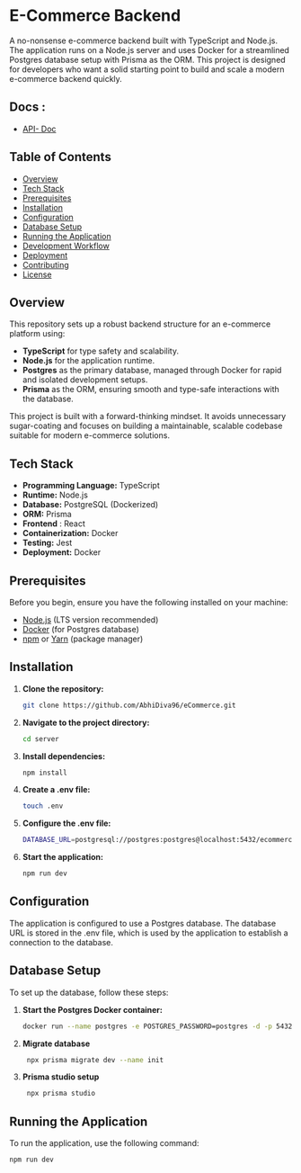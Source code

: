 # E-Commerce Backend

A no-nonsense e-commerce backend built with TypeScript and Node.js. The application runs on a Node.js server and uses Docker for a streamlined Postgres database setup with Prisma as the ORM. This project is designed for developers who want a solid starting point to build and scale a modern e-commerce backend quickly.

## Docs : 
  - [API- Doc](https://faithful-prepared-d90.notion.site/E-commerce-backend-1cfea5b5f4d08062abb8f6af081d9fbc)

## Table of Contents

- [Overview](#overview)
- [Tech Stack](#tech-stack)
- [Prerequisites](#prerequisites)
- [Installation](#installation)
- [Configuration](#configuration)
- [Database Setup](#database-setup)
- [Running the Application](#running-the-application)
- [Development Workflow](#development-workflow)
- [Deployment](#deployment)
- [Contributing](#contributing)
- [License](#license)

## Overview

This repository sets up a robust backend structure for an e-commerce platform using:
- **TypeScript** for type safety and scalability.
- **Node.js** for the application runtime.
- **Postgres** as the primary database, managed through Docker for rapid and isolated development setups.
- **Prisma** as the ORM, ensuring smooth and type-safe interactions with the database.

This project is built with a forward-thinking mindset. It avoids unnecessary sugar-coating and focuses on building a maintainable, scalable codebase suitable for modern e-commerce solutions.

## Tech Stack

- **Programming Language:** TypeScript
- **Runtime:** Node.js
- **Database:** PostgreSQL (Dockerized)
- **ORM:** Prisma
- **Frontend** : React
- **Containerization:** Docker
- **Testing:** Jest
- **Deployment:** Docker

## Prerequisites

Before you begin, ensure you have the following installed on your machine:

- [Node.js](https://nodejs.org/) (LTS version recommended)
- [Docker](https://www.docker.com/) (for Postgres database)
- [npm](https://www.npmjs.com/) or [Yarn](https://yarnpkg.com/) (package manager)

## Installation

1. **Clone the repository:**

   ```bash
   git clone https://github.com/AbhiDiva96/eCommerce.git
   ```

2. **Navigate to the project directory:**

   ```bash
   cd server
   ```
3. **Install dependencies:**

   ```bash
   npm install
   ```

4. **Create a .env file:**

   ```bash
   touch .env
   ```

5. **Configure the .env file:**

   ```bash
   DATABASE_URL=postgresql://postgres:postgres@localhost:5432/ecommerce
   ```

6. **Start the application:**

   ```bash
   npm run dev
   ```

## Configuration

The application is configured to use a Postgres database. The database URL is stored in the .env file, which is used by the application to establish a connection to the database.

## Database Setup

To set up the database, follow these steps:

1. **Start the Postgres Docker container:**

   ```bash
   docker run --name postgres -e POSTGRES_PASSWORD=postgres -d -p 5432:5432 postgres
   ```

2. **Migrate database**

   ```bash
    npx prisma migrate dev --name init
   ```

3. **Prisma studio setup**

   ```bash
    npx prisma studio
   ```

## Running the Application

To run the application, use the following command:

```bash
npm run dev
```

